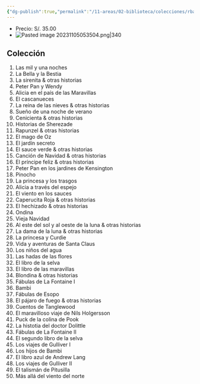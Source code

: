 ```yaml
---
{"dg-publish":true,"permalink":"/11-areas/02-biblioteca/colecciones/rba-historias-maravillosas/","noteIcon":""}
---
```


- Precio: S/. 35.00
- ![Pasted image 20231105053504.png|340](/img/user/10%20Entrada%20%F0%9F%9B%92/%F0%9F%92%BE%20Adjuntos/Pasted%20image%2020231105053504.png)
## Colección
1. Las mil y una noches
2. La Bella y la Bestia
3. La sirenita & otras historias
4. Peter Pan y Wendy
5. Alicia en el país de las Maravillas
6. El cascanueces
7. La reina de las nieves & otras historias
8. Sueño de una noche de verano
9. Cenicienta & otras historias
10. Historias de Sherezade
11. Rapunzel & otras historias	
12. El mago de Oz
13. El jardín secreto
14. El sauce verde & otras historias	
15. Canción de Navidad & otras historias	
16. El príncipe feliz & otras historias	
17. Peter Pan en los jardines de Kensington	
18. Pinocho	
19. La princesa y los trasgos	
20. Alicia a través del espejo	
21. El viento en los sauces	
22. Caperucita Roja & otras historias	
23. El hechizado & otras historias	
24. Ondina	
25. Vieja Navidad	
26. Al este del sol y al oeste de la luna & otras historias	
27. La dama de la luna & otras historias	
28. La princesa y Curdie	
29. Vida y aventuras de Santa Claus	
30. Los niños del agua	
31. Las hadas de las flores	
32. El libro de la selva	
33. El libro de las maravillas	
34. Blondina & otras historias	
35. Fábulas de La Fontaine I	
36. Bambi	
37. Fábulas de Esopo	
38. El pájaro de fuego & otras historias	
39. Cuentos de Tanglewood	
40. El maravilloso viaje de Nils Holgersson	
41. Puck de la colina de Pook	
42. La histotia del doctor Dolittle	
43. Fábulas de La Fontaine II	
44. El segundo libro de la selva	
45. Los viajes de Gulliver I	
46. Los hijos de Bambi	
47. El libro azul de Andrew Lang	
48. Los viajes de Gulliver II	
49. El talismán de Pitusilla	
50. Más allá del viento del norte